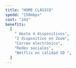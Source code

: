 ```yaml
---
title: "HOME CLÁSICO"
spedd: "150mbps"
cost: "24$"
benefits:
  [
    " Hasta 4 dispositivos",
    "2 dispositivo en Zoom",
    "Correo electrónico",
    "Redes sociales",
    "Netflix en calidad SD ",
  ]
---
```


